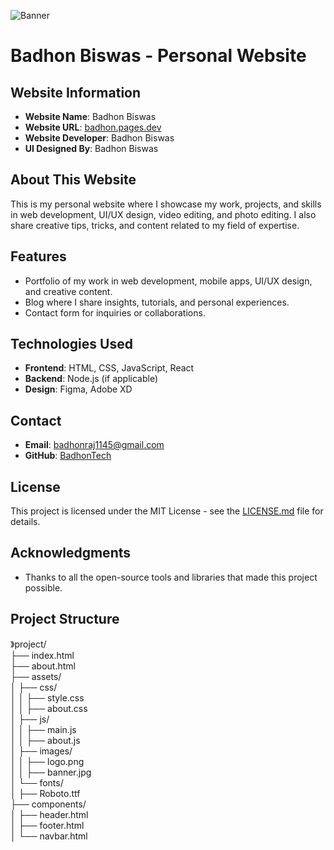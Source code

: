 ![Banner](https://github.com/BadhonTech/badhon/blob/main/assets/img/cover.png?raw=true)  <!-- Replace this URL with your actual banner image URL -->

# Badhon Biswas - Personal Website

## Website Information

- **Website Name**: Badhon Biswas
- **Website URL**: [badhon.pages.dev](https://badhon.pages.dev)
- **Website Developer**: Badhon Biswas
- **UI Designed By**: Badhon Biswas

## About This Website

This is my personal website where I showcase my work, projects, and skills in web development, UI/UX design, video editing, and photo editing. I also share creative tips, tricks, and content related to my field of expertise.

## Features
- Portfolio of my work in web development, mobile apps, UI/UX design, and creative content.
- Blog where I share insights, tutorials, and personal experiences.
- Contact form for inquiries or collaborations.

## Technologies Used
- **Frontend**: HTML, CSS, JavaScript, React
- **Backend**: Node.js (if applicable)
- **Design**: Figma, Adobe XD

## Contact

- **Email**: [badhonraj1145@gmail.com](mailto:badhonraj1145@gmail.com)
- **GitHub**: [BadhonTech](https://github.com/BadhonTech)

## License

This project is licensed under the MIT License - see the [LICENSE.md](LICENSE.md) file for details.

## Acknowledgments

- Thanks to all the open-source tools and libraries that made this project possible.

## Project Structure
》project/  
├── index.html  
├── about.html  
├── assets/  
│   ├── css/  
│   │   ├── style.css  
│   │   ├── about.css  
│   ├── js/  
│   │   ├── main.js  
│   │   ├── about.js  
│   ├── images/  
│   │   ├── logo.png  
│   │   ├── banner.jpg  
│   └── fonts/  
│       ├── Roboto.ttf  
├── components/  
│   ├── header.html  
│   ├── footer.html  
│   └── navbar.html
